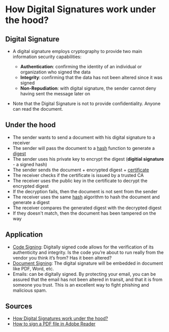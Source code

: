# How Digital Signatures work under the hood?

## Digital Signature

- A digital signature employs cryptography to provide two main information security capabilities:
  - **Authentication**: confirming the identity of an individual or organization who signed the data
  - **Integrity**: confirming that the data has not been altered since it was signed
  - **Non-Repudiation**: with digital signature, the sender cannot deny having sent the message later on
 
- Note that the Digital Signature is not to provide confidentiality. Anyone can read the document.
 
## Under the hood

- The sender wants to send a document with his digital signature to a receiver
- The sender will pass the document to a [hash]() function to generate a [digest]()
- The sender uses his private key to encrypt the digest (**digitial signature** - a signed hash)
- The sender sends the document + encrypted digest + [certificate]()
- The receiver checks if the certificate is issued by a trusted CA
- The receiver uses the public key in the certificate to decrypt the encrypted digest
- If the decryption fails, then the document is not sent from the sender
- The receiver uses the same [hash]() algorithm to hash the document and generate a digest
- The receiver compares the generated digest with the decrypted digest
- If they doesn't match, then the document has been tampered on the way

## Application

- [Code Signing](): Digitally signed code allows for the verification of its authenticity and integrity. Is the code you’re about to run really from the vendor you think it’s from? Has it been altered?
- [Document Signing](): The digital signature will be embedded in document like PDF, Word, etc.
- Emails: can be digitally signed. By protecting your email, you can be assured that the email has not been altered in transit, and that it is from someone you trust. This is an excellent way to fight phishing and malicious spam.

## Sources

- [How Digital Signatures work under the hood?]([https://blog.adobe.com/en/publish/2016/11/18/how-digital-signatures-work-under-the-hood](https://www.youtube.com/watch?v=TmA2QWSLSPg&ab_channel=SunnyClassroom))
- [How to sign a PDF file in Adobe Reader](https://www.youtube.com/watch?v=GWfo8NlIiKE&ab_channel=AdobeSystemsFederal)
